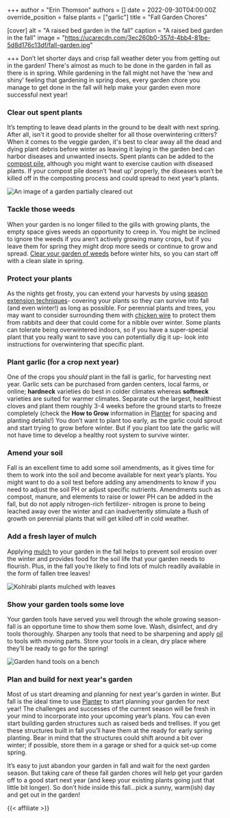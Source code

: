 +++
author = "Erin Thomson"
authors = []
date = 2022-09-30T04:00:00Z
override_position = false
plants = ["garlic"]
title = "Fall Garden Chores"

[cover]
alt = "A raised bed garden in the fall"
caption = "A raised bed garden in the fall"
image = "https://ucarecdn.com/3ec260b0-357d-4bb4-81be-5d8d176c13df/fall-garden.jpg"

+++
Don’t let shorter days and crisp fall weather deter you from getting out in the garden! There's almost as much to be done in the garden in fall as there is in spring. While gardening in the fall might not have the ‘new and shiny’ feeling that gardening in spring does, every garden chore you manage to get done in the fall will help make your garden even more successful next year!

### Clear out spent plants

It’s tempting to leave dead plants in the ground to be dealt with next spring. After all, isn't it good to provide shelter for all those overwintering critters? When it comes to the veggie garden, it's best to clear away all the dead and dying plant debris before winter as leaving it laying in the garden bed can harbor diseases and unwanted insects. Spent plants can be added to the [compost pile](https://blog.planter.garden/posts/compost-add-life-to-your-garden/), although you might want to exercise caution with diseased plants. If your compost pile doesn’t ‘heat up’ properly, the diseases won’t be killed off in the composting process and could spread to next year’s plants.

![An image of a garden partially cleared out](https://ucarecdn.com/458147ab-0455-4ee9-88a4-1f54b6ab66e3/part-empty-garden.jpg)

### Tackle those weeds

When your garden is no longer filled to the gills with growing plants, the empty space gives weeds an opportunity to creep in. You might be inclined to ignore the weeds if you aren’t actively growing many crops, but if you leave them for spring they might drop more seeds or continue to grow and spread. [Clear your garden of weeds](https://blog.planter.garden/posts/garden-weeds-stem-the-spread/) before winter hits, so you can start off with a clean slate in spring.

### Protect your plants

As the nights get frosty, you can extend your harvests by using [season extension techniques](https://blog.planter.garden/posts/season-extension/)- covering your plants so they can survive into fall (and even winter!) as long as possible. For perennial plants and trees, you may want to consider surrounding them with [chicken wire](https://www.amazon.com/s?k=chicken+wire) to protect them from rabbits and deer that could come for a nibble over winter. Some plants can tolerate being overwintered indoors, so if you have a super-special plant that you really want to save you can potentially dig it up- look into instructions for overwintering that specific plant.

### Plant garlic (for a crop next year)

One of the crops you _should_ plant in the fall is garlic, for harvesting next year. Garlic sets can be purchased from garden centers, local farms, or online; **hardneck** varieties do best in colder climates whereas **softneck** varieties are suited for warmer climates. Separate out the largest, healthiest cloves and plant them roughly 3-4 weeks before the ground starts to freeze completely (check the **How to Grow** information in [Planter](https://planter.garden/) for spacing and planting details!) You don’t want to plant too early, as the garlic could sprout and start trying to grow before winter. But if you plant too late the garlic will not have time to develop a healthy root system to survive winter.

### Amend your soil

Fall is an excellent time to add some soil amendments, as it gives time for them to work into the soil and become available for next year’s plants. You might want to do a soil test before adding any amendments to know if you need to adjust the soil PH or adjust specific nutrients. Amendments such as compost, manure, and elements to raise or lower PH can be added in the fall, but do not apply nitrogen-rich fertilizer- nitrogen is prone to being leached away over the winter and can inadvertently stimulate a flush of growth on perennial plants that will get killed off in cold weather.

### Add a fresh layer of mulch

Applying [mulch](https://blog.planter.garden/posts/mulching-a-must-for-your-garden/) to your garden in the fall helps to prevent soil erosion over the winter and provides food for the soil life that your garden needs to flourish. Plus, in the fall you’re likely to find lots of mulch readily available in the form of fallen tree leaves!

![Kohlrabi plants mulched with leaves](https://ucarecdn.com/ac46704f-9c60-44b8-bdb6-22ba91603a2f/mulched-kohlrabi.jpg)

### Show your garden tools some love

Your garden tools have served you well through the whole growing season- fall is an opportune time to show them some love. Wash, disinfect, and dry tools thoroughly. Sharpen any tools that need to be sharpening and apply [oil](https://www.amazon.com/s?k=3-in-ONE+oil) to tools with moving parts. Store your tools in a clean, dry place where they’ll be ready to go for the spring!

![Garden hand tools on a bench](https://ucarecdn.com/11072fe2-668d-45b1-a522-7f825fcb47f6/garden-tools2.jpg)

### Plan and build for next year's garden

Most of us start dreaming and planning for next year's garden in winter. But fall is the ideal time to use [Planter](https://planter.garden/) to start planning your garden for next year! The challenges and successes of the current season will be fresh in your mind to incorporate into your upcoming year’s plans. You can even start building garden structures such as raised beds and trellises. If you get these structures built in fall you’ll have them at the ready for early spring planting. Bear in mind that the structures could shift around a bit over winter; if possible, store them in a garage or shed for a quick set-up come spring.

It’s easy to just abandon your garden in fall and wait for the next garden season. But taking care of these fall garden chores will help get your garden off to a good start next year (and keep your existing plants going just that little bit longer). So don’t hide inside this fall…pick a sunny, warm(ish) day and get out in the garden!

{{< affiliate >}}